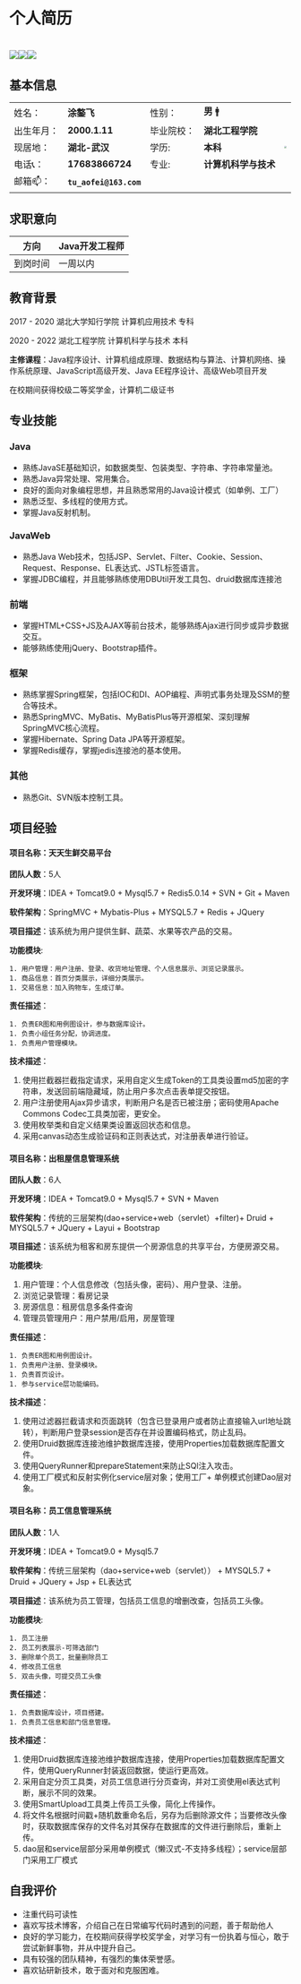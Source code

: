 # 个人简历

# [<img src="https://img.shields.io/badge/CSDN%E6%8A%80%E6%9C%AF%E5%8D%9A%E5%AE%A2-%E8%A2%AB%E8%AE%BF%E9%97%AE%E9%87%8F318%2C733-informational">](https://blog.csdn.net/qq_41666142)[<img src="https://img.shields.io/github/stars/731016?style=social">](https://github.com/731016)[<img src="https://img.shields.io/badge/Gitee-%E9%A1%B9%E7%9B%AE%E5%9C%B0%E5%9D%80-red">](https://gitee.com/LovelyHzz)

## 基本信息
<table align="center">
<tr>
	<td>姓名：</td>
    <td><strong>涂鏊飞</strong></td>
	<td>性别：</td>
    <td><strong>男</strong> 🚹</td>
	<td rowspan="5"><img style="zoom: 25%;" src="https://img-blog.csdnimg.cn/12c2e81228e14a5e993a5968f8bfc522.png?x-oss-process=image/watermark,type_ZHJvaWRzYW5zZmFsbGJhY2s,shadow_50,text_Q1NETiBA5oqY6IW-55qE5bCP6aOe,size_9,color_FFFFFF,t_70,g_se,x_16"></td>
</tr>
<tr>
	<td>出生年月：</td>
    <td><strong>2000.1.11</strong></td>
	<td>毕业院校：</td>
    <td><strong>湖北工程学院</strong></td>
</tr>
<tr>
	<td>现居地：</td>
	<td><strong>湖北-武汉</strong></td>
	<td>学历:</td>
	<td><strong>本科</strong></td>
</tr>
<tr>
	<td>电话📞：</td>
    <td><strong>17683866724</strong></td>
	<td>专业:</td>
    <td><strong>计算机科学与技术</strong></td>
</tr>
<tr>
	<td>邮箱📫： </td>
    <td><strong><code>tu_aofei@163.com</code></strong></td>
	<td></td>
	<td></td>
</tr>
</table>


## 求职意向

| 方向     | Java开发工程师 |
| -------- | -------------- |
| 到岗时间 | 一周以内       |

## 教育背景

2017 - 2020	湖北大学知行学院  计算机应用技术   专科

2020 - 2022    湖北工程学院     计算机科学与技术 本科



**主修课程**：Java程序设计、计算机组成原理、数据结构与算法、计算机网络、操作系统原理、JavaScript高级开发、Java EE程序设计、高级Web项目开发



在校期间获得校级二等奖学金，计算机二级证书

## 专业技能

### Java

+ 熟练JavaSE基础知识，如数据类型、包装类型、字符串、字符串常量池。
+ 熟悉Java异常处理、常用集合。
+ 良好的面向对象编程思想，并且熟悉常用的Java设计模式（如单例、工厂）
+ 熟悉泛型、多线程的使用方式。
+ 掌握Java反射机制。

### JavaWeb

+ 熟悉Java Web技术，包括JSP、Servlet、Filter、Cookie、Session、Request、Response、EL表达式、JSTL标签语言。
+ 掌握JDBC编程，并且能够熟练使用DBUtil开发工具包、druid数据库连接池

### 前端

+ 掌握HTML+CSS+JS及AJAX等前台技术，能够熟练Ajax进行同步或异步数据交互。
+ 能够熟练使用jQuery、Bootstrap插件。

### 框架

+ 熟练掌握Spring框架，包括IOC和DI、AOP编程、声明式事务处理及SSM的整合等技术。
+ 熟悉SpringMVC、MyBatis、MyBatisPlus等开源框架、深刻理解SpringMVC核心流程。
+ 掌握Hibernate、Spring Data JPA等开源框架。
+ 掌握Redis缓存，掌握jedis连接池的基本使用。

### 其他

+ 熟悉Git、SVN版本控制工具。

## 项目经验

#### 项目名称：天天生鲜交易平台

**团队人数**：5人

**开发环境**：IDEA + Tomcat9.0 + Mysql5.7 + Redis5.0.14 + SVN + Git + Maven

**软件架构**：SpringMVC + Mybatis-Plus + MYSQL5.7 + Redis + JQuery

**项目描述**：该系统为用户提供生鲜、蔬菜、水果等农产品的交易。

**功能模块**:

	1. 用户管理：用户注册、登录、收货地址管理、个人信息展示、浏览记录展示。
	1. 商品信息：首页分类展示，详细分类展示。
	1. 交易信息：加入购物车，生成订单。

**责任描述**：

	1. 负责ER图和用例图设计，参与数据库设计。
	1. 负责小组任务分配，协调进度。
	1. 负责用户管理模块。

**技术描述**：

1. 使用拦截器拦截指定请求，采用自定义生成Token的工具类设置md5加密的字符串，发送回前端隐藏域，防止用户多次点击表单提交按钮。
1. 用户注册使用Ajax异步请求，判断用户名是否已被注册；密码使用Apache Commons Codec工具类加密，更安全。
1. 使用枚举类和自定义结果类设置返回状态和信息。
1. 采用canvas动态生成验证码和正则表达式，对注册表单进行验证。

#### 项目名称：出租屋信息管理系统

**团队人数**：6人

**开发环境**：IDEA + Tomcat9.0 + Mysql5.7 + SVN + Maven

**软件架构**：传统的三层架构(dao+service+web（servlet）+filter)+ Druid + MYSQL5.7 + JQuery + Layui + Bootstrap

**项目描述**：该系统为租客和房东提供一个房源信息的共享平台，方便房源交易。

**功能模块**:

 1. 用户管理：个人信息修改（包括头像，密码）、用户登录、注册。
 2. 浏览记录管理：看房记录
 3. 房源信息：租房信息多条件查询
 4. 管理员管理用户：用户禁用/启用，房屋管理

**责任描述**：

	1. 负责ER图和用例图设计。
	1. 负责用户注册、登录模块。
	1. 负责首页设计。
	1. 参与service层功能编码。

**技术描述**：

1. 使用过滤器拦截请求和页面跳转（包含已登录用户或者防止直接输入url地址跳转），判断用户登录session是否存在并设置编码格式，防止乱码。
2. 使用Druid数据库连接池维护数据库连接，使用Properties加载数据库配置文件。
3. 使用QueryRunner和prepareStatement来防止SQl注入攻击。
4. 使用工厂模式和反射实例化service层对象；使用工厂+ 单例模式创建Dao层对象。

#### 项目名称：员工信息管理系统

**团队人数**：1人

**开发环境**：IDEA + Tomcat9.0 + Mysql5.7

**软件架构**：传统三层架构（dao+service+web（servlet）） + MYSQL5.7 + Druid + JQuery + Jsp + EL表达式

**项目描述**：该系统为员工管理，包括员工信息的增删改查，包括员工头像。

**功能模块**:

 	1. 员工注册
 	2. 员工列表展示-可筛选部门
 	3. 删除单个员工，批量删除员工
 	4. 修改员工信息
 	5. 双击头像，可提交员工头像

**责任描述**：

	1. 负责数据库设计，项目搭建。
	1. 负责员工信息和部门信息管理。

**技术描述**：

1. 使用Druid数据库连接池维护数据库连接，使用Properties加载数据库配置文件，使用QueryRunner封装返回数据，使运行更高效。
2. 采用自定分页工具类，对员工信息进行分页查询，并对工资使用el表达式判断，展示不同的效果。
3. 使用SmartUpload工具类上传员工头像，简化上传操作。
4. 将文件名根据时间戳+随机数重命名后，另存为后删除源文件；当要修改头像时，获取数据库保存的文件名对其保存在数据库的文件进行删除后，重新上传。
5. dao层和service层部分采用单例模式（懒汉式-不支持多线程）；service层部门采用工厂模式

## 自我评价

- 注重代码可读性
- 喜欢写技术博客，介绍自己在日常编写代码时遇到的问题，善于帮助他人
- 良好的学习能力，在校期间获得学校奖学金，对学习有一份执着与恒心，敢于尝试新鲜事物，并从中提升自己。
- 具有较强的团队精神，有强烈的集体荣誉感。
- 喜欢钻研新技术，敢于面对和克服困难。

 